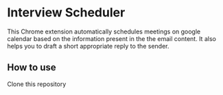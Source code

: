 # Interview Scheduler

This Chrome extension automatically schedules meetings on google calendar based on the information present in the the email content. It also helps you to draft a short appropriate reply to the sender.

## How to use

Clone this repository
